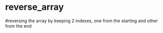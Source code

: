 # reverse_array
#reversing the array by keeping 2 indexes, one from the starting and other from the end